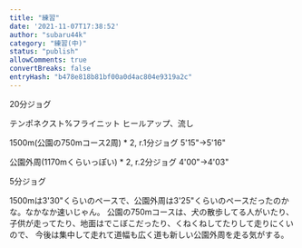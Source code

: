 ```yaml
---
title: "練習"
date: '2021-11-07T17:38:52'
author: "subaru44k"
category: "練習(中)"
status: "publish"
allowComments: true
convertBreaks: false
entryHash: "b478e818b81bf00a0d4ac804e9319a2c"
---
```

20分ジョグ

テンポネクスト%フライニット
ヒールアップ、流し

1500m(公園の750mコース2周) * 2, r.1分ジョグ
5'15"→5'16"

公園外周(1170mくらいっぽい) * 2, r.2分ジョグ
4'00"→4'03"

5分ジョグ

1500mは3'30"くらいのペースで、公園外周は3'25"くらいのペースだったのかな。なかなか速いじゃん。
公園の750mコースは、犬の散歩してる人がいたり、子供が走ってたり、地面はでこぼこだったり、くねくねしてたりして走りにくいので、
今後は集中して走れて道幅も広く道も新しい公園外周を走る気がする。
